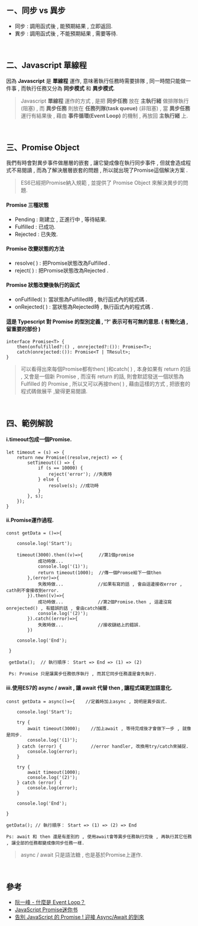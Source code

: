 ## ㄧ、同步 vs 異步
- 同步 : 調用函式後 , 能預期結果 , 立即返回.   
- 異步 : 調用函式後 , 不能預期結果 , 需要等待.  

<br />

## 二、Javascript 單線程
因為 **Javascript** 是 **單線程** 運作, 意味著執行任務時需要排隊 , 同一時間只能做一件事 , 
而執行任務又分為 **同步模式** 和 **異步模式**. 
> Javascript **單線程** 運作的方式 , 是把 **同步任務** 放在 **主執行緒** 做排隊執行(阻塞) , 而 **異步任務** 則放在 **任務列隊(task queue)** (非阻塞) , 當 **異步任務** 運行有結果後 , 藉由 **事件循環(Event Loop)** 的機制 , 再放回 **主執行緒** 上.  

<br />

## 三、Promise Object
我們有時會對異步事件做層層的嵌套 , 讓它變成像在執行同步事件 , 但就會造成程式不易閱讀 , 而為了解決層層嵌套的問題 , 所以就出現了Promise這個解決方案 .

> ES6已經把Promise納入規範 , 並提供了 Promise Object 來解決異步的問題.


#### Promise 三種狀態  
- Pending :  剛建立 , 正進行中 , 等待結果.   
- Fulfilled : 已成功. 
- Rejected :  已失敗.  

#### Promise 改變狀態的方法  
- resolve( ) : 把Promise狀態改為Fulfilled .    
- reject( ) : 把Promise狀態改為Rejected .

#### Promise 狀態改變後執行的函式
- onFulfilled( ): 當狀態為Fulfilled時 , 執行函式內的程式碼 .    
- onRejected( ) : 當狀態為Rejected時 , 執行函式內的程式碼 . 


#### 這是 Typescript 對 Promise 的型別定義 , '?' 表示可有可無的意思. ( 有簡化過 , 留重要的部份 )

    interface Promise<T> {  
        then(onfulfilled?:() , onrejected?:()): Promise<T>;
        catch(onrejected:()): Promise<T | TResult>;  
    }   
> 可以看得出來每個Promise都有then( )和catch( ) , 本身如果有 return 的話 , 又會是一個新 Promise , 而沒有 return 的話, 則會默認發送一個狀態為 Fulfilled 的 Promise , 所以又可以再接then( ) , 藉由這樣的方式 , 把嵌套的程式碼做展平 ,變得更易閱讀.  


<br />

## 四、範例解說

#### i.timeout包成一個Promise.

    let timeout = (s) => {
        return new Promise((resolve,reject) => {
            setTimeout(() => {
                if (s == 10000) {
                    reject('error'); //失敗時
                } else {
                    resolve(s); //成功時
                }
            }, s);
        });
    }

#### ii.Promise運作過程.
    const getData = ()=>{
    
        console.log('Start');
        
        timeout(3000).then((v)=>{      //第1個promise       
                成功時做...
                console.log('(1)');
                return timeout(1000);  //傳一個Promse給下一個then
            },(error)=>{         
                失敗時做...             //如果有寫的話 , 會由這邊接收error , cath則不會接收到error.
            }).then((v)=>{
                成功時做...             //第2個Promise.then , 這邊沒寫onrejected() , 有錯誤的話 , 會由catch捕獲.
                console.log('(2)');
            }).catch((error)=>{
                失敗時做...             //接收鏈結上的錯誤.
            })
            
        console.log('End');
        
     }
     
     getData();  // 執行順序： Start => End => (1) => (2)
     
     Ps: Promise 只是讓異步任務依序執行 , 而其它同步任務還是會先執行.

#### iii.使用ES7的 async / await , 讓 await 代替 then , 讓程式碼更加語意化.

    const getData = async()=>{    //定義時加上async , 說明是異步函式.
    
        console.log('Start');
        
        try {
            await timeout(3000);    //加上await , 等待完成後才會做下一步 , 就像是同步.
            console.log('(1)');
        } catch (error) {           //error handler, 改換用try/catch來捕捉.
            console.log(error);
        }

        try {
            await timeout(1000);
            console.log('(2)');
        } catch (error) {
            console.log(error);
        }
        
        console.log('End');
        
    }
    
    getData(); // 執行順序： Start => (1) => (2) => End
    
    Ps: await 和 then 還是有差別的 , 使用await會等異步任務執行完後 , 再執行其它任務 , 讓全部的任務都變成像同步任務一樣.    
 > async / await 只是語法糖 , 也是基於Promise上運作.

<br />

## 參考  
  - [阮一峰 - 什麼是 Event Loop？](http://www.ruanyifeng.com/blog/2013/10/event_loop.html)  
  - [JavaScript Promise迷你书](http://liubin.org/promises-book/) 
  - [告別 JavaScript 的 Promise ! 迎接 Async/Await 的到來](https://jigsawye.com/2016/04/18/understanding-javascript-async-await/) 
